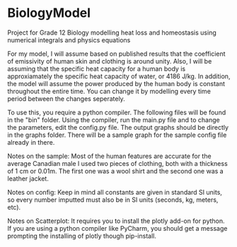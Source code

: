 # BiologyModel
Project for Grade 12 Biology modelling heat loss and homeostasis using numerical integrals and physics equations

For my model, I will assume based on published results that the coefficient of emissivity of human skin and clothing is around unity.
Also, I will be assuming that the specific heat capacity for a human body is approxiamately the specific heat capacity of water, or 4186 J/kg. In addition, the model will assume the power produced by the human body is constant throughout the entire time. You can change it by modelling every time period between the changes seperately. 

To use this, you require a python compiler. The following files will be found in the "bin" folder. Using the compiler, run the main.py file and to change the parameters, edit the config.py file. The output graphs should be directly in the graphs folder. There will be a sample graph for the sample config file already in there. 

Notes on the sample:
Most of the human features are accurate for the average Canadian male
I used two pieces of clothing, both with a thickness of 1 cm or 0.01m. The first one was a wool shirt and the second one was a leather jacket.

Notes on config: 
Keep in mind all constants are given in standard SI units, so every number imputted must also be in SI units (seconds, kg, meters, etc).

Notes on Scatterplot:
It requires you to install the plotly add-on for python. If you are using a python compiler like PyCharm, you should get a message prompting the installing of plotly though pip-install. 
